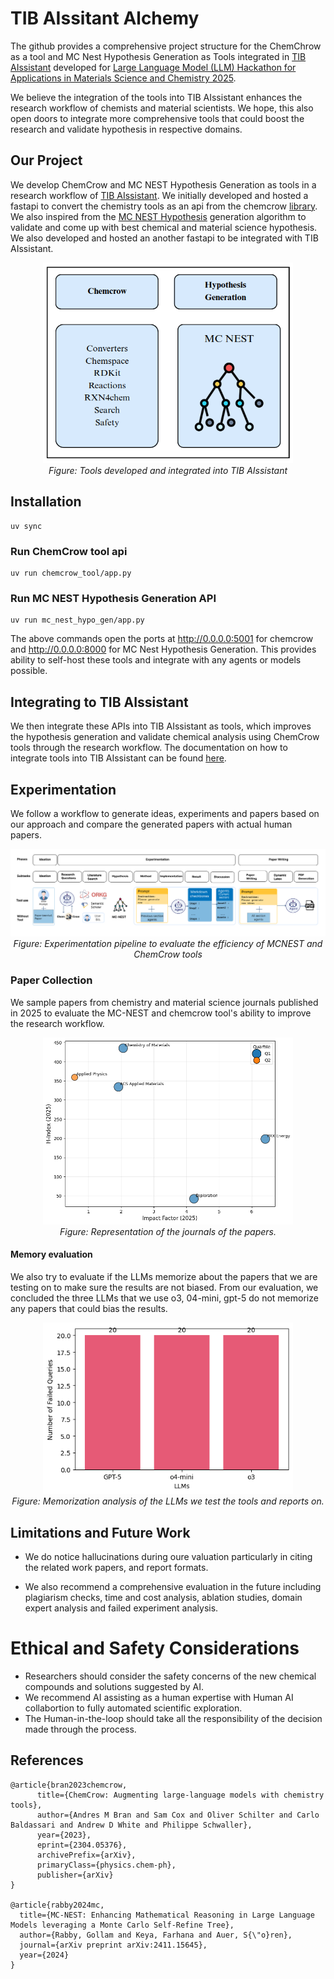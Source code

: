 # TIB AIssitant Alchemy


The github provides a comprehensive project structure for the ChemChrow as a tool and MC Nest Hypothesis Generation as Tools integrated in [TIB AIssistant](https://gitlab.com/TIBHannover/orkg/tib-aissistant/web-app) developed for [Large Language Model (LLM) Hackathon for Applications in Materials Science and Chemistry 2025](https://llmhackathon.github.io/).

We believe the integration of the tools into TIB AIssistant enhances the research workflow of chemists and material scientists. We hope, this also open doors to integrate more comprehensive tools that could boost the research and validate hypothesis in respective domains.


## Our Project

We develop ChemCrow and MC NEST Hypothesis Generation as tools in a research workflow of [TIB AIssistant](https://gitlab.com/TIBHannover/orkg/tib-aissistant/web-app). We initially developed and hosted a fastapi to convert the chemistry tools as an api from the chemcrow [library](https://github.com/ur-whitelab/chemcrow-public/tree/main). We also inspired from the [MC NEST Hypothesis](https://arxiv.org/pdf/2411.15645) generation algorithm to validate and come up with best chemical and material science hypothesis. We also developed and hosted an another fastapi to be integrated with TIB AIssistant.

<p align="center">
  <img src="assets/tools.png" alt="My diagram" width="400"/><br>
  <em>Figure: Tools developed and integrated into TIB AIssistant</em>
</p>


## Installation

```
uv sync
```

### Run ChemCrow tool api
```
uv run chemcrow_tool/app.py
```

### Run MC NEST Hypothesis Generation API
```
uv run mc_nest_hypo_gen/app.py
```

The above commands open the ports at http://0.0.0.0:5001 for chemcrow and http://0.0.0.0:8000 for MC Nest Hypothesis Generation. This provides ability to self-host these tools and integrate with any agents or models possible.



## Integrating to TIB AIssistant

We then integrate these APIs into TIB AIssistant as tools, which improves the hypothesis generation and validate chemical analysis using ChemCrow tools through the research workflow. The documentation on how to integrate tools into TIB AIssistant can be found [here](https://tibhannover.gitlab.io/orkg/tib-aissistant/web-app/storybook/?path=/docs/main-concepts-tools--docs).


## Experimentation

We follow a workflow to generate ideas, experiments and papers based on our approach and compare the generated papers with actual human papers.

<p align="center">
  <img src="assets/experimentation_pipeline.png" alt="My diagram" /><br>
  <em>Figure: Experimentation pipeline to evaluate the efficiency of MCNEST and ChemCrow tools</em>
</p>


### Paper Collection

We sample papers from chemistry and material science journals published in 2025 to evaluate the MC-NEST and chemcrow tool's ability to  improve the research workflow.


<p align="center">
  <img src="assets/papers_analysis.png" alt="My diagram" width="400"/><br>
  <em>Figure: Representation of the journals of the papers.</em>
</p>



#### Memory evaluation

We also try to evaluate if the LLMs memorize about the papers that we are testing on to make sure the results are not biased. From our evaluation, we concluded the three LLMs that we use o3, 04-mini, gpt-5 do not memorize any papers that could bias the results.

<p align="center">
  <img src="assets/memory_evaluation.png" alt="My diagram" width="400"/><br>
  <em>Figure: Memorization analysis of the LLMs we test the tools and reports on.</em>
</p>



## Limitations and Future Work
* We do notice hallucinations during oure valuation particularly in citing the related work papers, and report formats.

* We also recommend a comprehensive evaluation in the future including plagiarism checks, time and cost analysis, ablation studies, domain expert analysis and failed experiment analysis.

# Ethical and Safety Considerations
* Researchers should consider the safety concerns of the new chemical compounds and solutions suggested by AI.
* We recommend AI assisting as a human expertise with Human AI collabortion to fully automated scientific exploration.
* The Human-in-the-loop should take all the responsibility of the decision made through the process.



## References
```
@article{bran2023chemcrow,
      title={ChemCrow: Augmenting large-language models with chemistry tools},
      author={Andres M Bran and Sam Cox and Oliver Schilter and Carlo Baldassari and Andrew D White and Philippe Schwaller},
      year={2023},
      eprint={2304.05376},
      archivePrefix={arXiv},
      primaryClass={physics.chem-ph},
      publisher={arXiv}
}

@article{rabby2024mc,
  title={MC-NEST: Enhancing Mathematical Reasoning in Large Language Models leveraging a Monte Carlo Self-Refine Tree},
  author={Rabby, Gollam and Keya, Farhana and Auer, S{\"o}ren},
  journal={arXiv preprint arXiv:2411.15645},
  year={2024}
}
```


